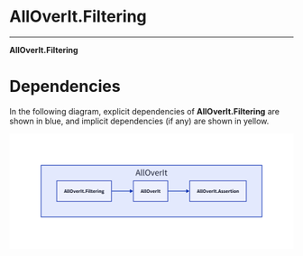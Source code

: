# AllOverIt.Filtering
---
**AllOverIt.Filtering**

# Dependencies
In the following diagram, explicit dependencies of **AllOverIt.Filtering** are shown in blue, and implicit dependencies (if any) are shown in yellow.

<img src="../../images/dependencies/alloverit-filtering.png" width="800"/>